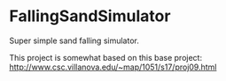 # FallingSandSimulator

Super simple sand falling simulator.

This project is somewhat based on this base project:
http://www.csc.villanova.edu/~map/1051/s17/proj09.html
